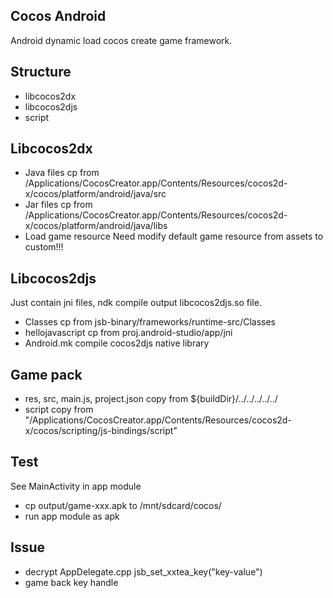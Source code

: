 ## Cocos Android
Android dynamic load cocos create game framework.

## Structure
- libcocos2dx
- libcocos2djs
- script

## Libcocos2dx
- Java files
    cp from /Applications/CocosCreator.app/Contents/Resources/cocos2d-x/cocos/platform/android/java/src
- Jar files
    cp from /Applications/CocosCreator.app/Contents/Resources/cocos2d-x/cocos/platform/android/java/libs
- Load game resource
    Need modify default game resource from assets to custom!!!

## Libcocos2djs
Just contain jni files, ndk compile output libcocos2djs.so file.

- Classes
    cp from jsb-binary/frameworks/runtime-src/Classes
- hellojavascript
    cp from proj.android-studio/app/jni
- Android.mk
    compile cocos2djs native library

## Game pack
- res, src, main.js, project.json copy from ${buildDir}/../../../../../
- script copy from "/Applications/CocosCreator.app/Contents/Resources/cocos2d-x/cocos/scripting/js-bindings/script"

## Test
See MainActivity in app module
- cp output/game-xxx.apk to /mnt/sdcard/cocos/
- run app module as apk

## Issue
- decrypt AppDelegate.cpp jsb_set_xxtea_key("key-value")
- game back key handle






